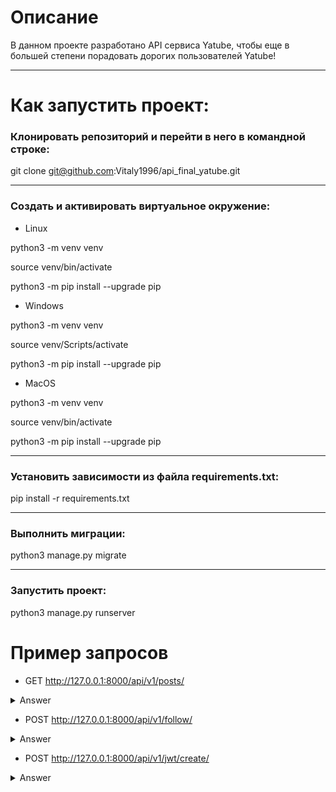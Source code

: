 # Описание


В данном проекте разработано API сервиса Yatube, чтобы еще в большей степени порадовать дорогих пользователей Yatube!
____
# Как запустить проект:
### Клонировать репозиторий и перейти в него в командной строке:

git clone git@github.com:Vitaly1996/api_final_yatube.git
____
### Cоздать и активировать виртуальное окружение:
* Linux

python3 -m venv venv

source venv/bin/activate

python3 -m pip install --upgrade pip


* Windows

python3 -m venv venv

source venv/Scripts/activate

python3 -m pip install --upgrade pip


* MacOS

python3 -m venv venv

source venv/bin/activate

python3 -m pip install --upgrade pip
____
### Установить зависимости из файла requirements.txt:

pip install -r requirements.txt
____
### Выполнить миграции:

python3 manage.py migrate
____
### Запустить проект:

python3 manage.py runserver

# Пример запросов

* GET   http://127.0.0.1:8000/api/v1/posts/   

<details>
  <summary>Answer</summary>
  
  {
"count": 123,    
"next": "http://api.example.org/accounts/?offset=400&limit=100",    
"previous": "http://api.example.org/accounts/?offset=200&limit=100",    
"results": [{}]    
}
</details>

* POST   http://127.0.0.1:8000/api/v1/follow/ 

<details>
  <summary>Answer</summary>
  
  {
"following": "string"
}
</details>

* POST  http://127.0.0.1:8000/api/v1/jwt/create/

<details>
  <summary>Answer</summary>
  
  {
"username": "string",    
"password": "string"
}
</details>
